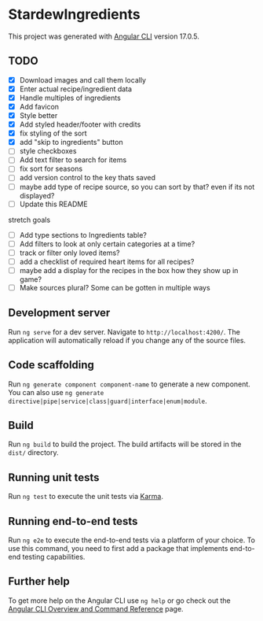 # StardewIngredients

This project was generated with [Angular CLI](https://github.com/angular/angular-cli) 
version 17.0.5.

## TODO
- [x] Download images and call them locally
- [x] Enter actual recipe/ingredient data
- [x] Handle multiples of ingredients
- [x] Add favicon
- [x] Style better
- [x] Add styled header/footer with credits
- [x] fix styling of the sort
- [x] add "skip to ingredients" button
- [ ] style checkboxes
- [ ] Add text filter to search for items
- [ ] fix sort for seasons
- [ ] add version control to the key thats saved
- [ ] maybe add type of recipe source, so you can sort by that? even if its not displayed?
- [ ] Update this README

stretch goals
- [ ] Add type sections to Ingredients table?
- [ ] Add filters to look at only certain categories at a time? 
- [ ] track or filter only loved items? 
- [ ] add a checklist of required heart items for all recipes?
- [ ] maybe add a display for the recipes in the box how they show up in game?
- [ ] Make sources plural? Some can be gotten in multiple ways 

## Development server

Run `ng serve` for a dev server. Navigate to `http://localhost:4200/`. The application will automatically reload if you change any of the source files.

## Code scaffolding

Run `ng generate component component-name` to generate a new component. You can also use `ng generate directive|pipe|service|class|guard|interface|enum|module`.

## Build

Run `ng build` to build the project. The build artifacts will be stored in the `dist/` directory.

## Running unit tests

Run `ng test` to execute the unit tests via [Karma](https://karma-runner.github.io).

## Running end-to-end tests

Run `ng e2e` to execute the end-to-end tests via a platform of your choice. To use this command, you need to first add a package that implements end-to-end testing capabilities.

## Further help

To get more help on the Angular CLI use `ng help` or go check out the [Angular CLI Overview and Command Reference](https://angular.io/cli) page.

